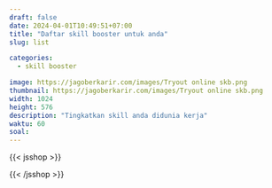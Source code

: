 ```yaml
---
draft: false
date: 2024-04-01T10:49:51+07:00
title: "Daftar skill booster untuk anda"
slug: list

categories:
  - skill booster

image: https://jagoberkarir.com/images/Tryout online skb.png
thumbnail: https://jagoberkarir.com/images/Tryout online skb.png
width: 1024
height: 576
description: "Tingkatkan skill anda didunia kerja"
waktu: 60
soal:
---
```


{{< jsshop >}}

<script>
  function _0x3f3d(){var _0x27a55d=['Database\x20MsAccess','22EktIrl','45983rMsdok','Pelajari\x20dasar-dasar\x20R,\x20teknik\x20analisis\x20data\x20lanjutan,\x20dan\x20visualisasi\x20dalam\x20satu\x20seri\x20tutorial\x20komprehensif.\x20Ideal\x20untuk\x20mempercepat\x20karir\x20dalam\x20data\x20science.','12LOOXtc','/images/skillbooster-msaccess.png','Appsheet','Tingkatkan\x20Keahlian\x20Excel\x20Anda\x20untuk\x20Sukses\x20di\x20Dunia\x20Kerja:\x20Panduan\x20Upgrade\x20Skill\x20dengan\x20Teknik\x20Terkini','4700904vxqKln','/images/skillbooster-excel.png','/categories/spreadsheet/','Menjadi\x20Profesional\x20Unggul\x20di\x20Dunia\x20Kerja\x20dengan\x20Menguasai\x20Database\x20MsAccess:\x20Panduan\x20Terbaik\x20untuk\x20Meningkatkan\x20Keahlian\x20Anda','8140340BWHyKC','Google\x20Spreadsheet','3013945SbMppJ','18DMbirJ','Optimalkan\x20Kemampuan\x20Google\x20Spreadsheet\x20untuk\x20Karier\x20Anda:\x20Tips\x20Terbaru\x20untuk\x20Meningkatkan\x20Keahlian\x20di\x20Dunia\x20Kerja','4987220YGbFxJ','Menjadi\x20Profesional\x20Unggul\x20di\x20Dunia\x20Kerja\x20dengan\x20Menguasai\x20Aplikasi\x20Appsheet:\x20membuat\x20aplikasi\x20dari\x20spreadsheet\x20atau\x20excel','/images/skillbooster-appsheet.png','858423HQBFCo','pemula','/images/skillbooster-rstudiobasic.png','/images/skillbooster-spreadsheet.png','3275368mbtwDt','/categories/msaccess/','Microsoft\x20Excel'];_0x3f3d=function(){return _0x27a55d;};return _0x3f3d();}function _0x5c27(_0x484c8c,_0x1d1a07){var _0x3f3d89=_0x3f3d();return _0x5c27=function(_0x5c279b,_0x570195){_0x5c279b=_0x5c279b-0x1e5;var _0x4fb477=_0x3f3d89[_0x5c279b];return _0x4fb477;},_0x5c27(_0x484c8c,_0x1d1a07);}var _0xa851a8=_0x5c27;(function(_0x450bf4,_0x1de3d8){var _0x56823c=_0x5c27,_0x3c87cb=_0x450bf4();while(!![]){try{var _0x423410=parseInt(_0x56823c(0x1e9))/0x1*(-parseInt(_0x56823c(0x1e8))/0x2)+-parseInt(_0x56823c(0x1fb))/0x3*(parseInt(_0x56823c(0x1eb))/0x4)+parseInt(_0x56823c(0x1f5))/0x5+parseInt(_0x56823c(0x1ef))/0x6+-parseInt(_0x56823c(0x1f8))/0x7+-parseInt(_0x56823c(0x1ff))/0x8+-parseInt(_0x56823c(0x1f6))/0x9*(-parseInt(_0x56823c(0x1f3))/0xa);if(_0x423410===_0x1de3d8)break;else _0x3c87cb['push'](_0x3c87cb['shift']());}catch(_0x2c76c4){_0x3c87cb['push'](_0x3c87cb['shift']());}}}(_0x3f3d,0x80f60));var skillbooster=[{'title':_0xa851a8(0x1e6),'desc':_0xa851a8(0x1ee),'link':'/categories/excel/','image':_0xa851a8(0x1f0),'status':0x1,'harga':0x0,'level':_0xa851a8(0x1fc)},{'title':_0xa851a8(0x1f4),'desc':_0xa851a8(0x1f7),'link':_0xa851a8(0x1f1),'image':_0xa851a8(0x1fe),'status':0x0,'harga':0x0,'level':_0xa851a8(0x1fc)},{'title':_0xa851a8(0x1e7),'desc':_0xa851a8(0x1f2),'link':_0xa851a8(0x1e5),'image':_0xa851a8(0x1ec),'status':0x1,'harga':0x0,'level':'pemula'},{'title':_0xa851a8(0x1ed),'desc':_0xa851a8(0x1f9),'link':_0xa851a8(0x1e5),'image':_0xa851a8(0x1fa),'status':0x0,'harga':0x0,'level':_0xa851a8(0x1fc)},{'title':'Basic\x20R\x20Studio','desc':_0xa851a8(0x1ea),'link':'/categories/basicrstudio/','image':_0xa851a8(0x1fd),'status':0x1,'harga':0x0,'level':'pemula'}];
</script>

{{< /jsshop >}}
